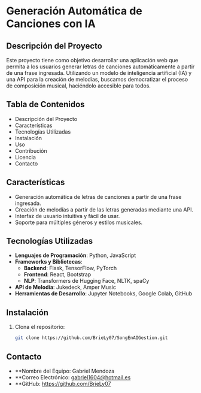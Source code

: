# Generación Automática de Canciones con IA

## Descripción del Proyecto
Este proyecto tiene como objetivo desarrollar una aplicación web que permita a los usuarios generar letras de canciones automáticamente a partir de una frase ingresada. Utilizando un modelo de inteligencia artificial (IA) y una API para la creación de melodías, buscamos democratizar el proceso de composición musical, haciéndolo accesible para todos.

## Tabla de Contenidos
- Descripción del Proyecto
- Características
- Tecnologías Utilizadas
- Instalación
- Uso
- Contribución
- Licencia
- Contacto

## Características
- Generación automática de letras de canciones a partir de una frase ingresada.
- Creación de melodías a partir de las letras generadas mediante una API.
- Interfaz de usuario intuitiva y fácil de usar.
- Soporte para múltiples géneros y estilos musicales.

## Tecnologías Utilizadas
- **Lenguajes de Programación**: Python, JavaScript
- **Frameworks y Bibliotecas**:
  - **Backend**: Flask, TensorFlow, PyTorch
  - **Frontend**: React, Bootstrap
  - **NLP**: Transformers de Hugging Face, NLTK, spaCy
- **API de Melodía**: Jukedeck, Amper Music
- **Herramientas de Desarrollo**: Jupyter Notebooks, Google Colab, GitHub

## Instalación
1. Clona el repositorio:
   ```bash
   git clone https://github.com/BrieLy07/SongEnAIGestion.git

## Contacto
- **Nombre del Equipo: Gabriel Mendoza
- **Correo Electrónico: gabriel1604@hotmail.es
- **GitHub: https://github.com/BrieLy07
